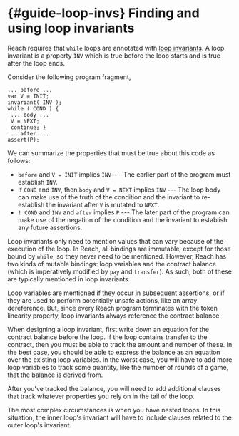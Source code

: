 


# {#guide-loop-invs} Finding and using loop invariants

Reach requires that `while` loops are annotated with [loop invariants](https://en.wikipedia.org/wiki/Loop_invariant).
A loop invariant is a property `INV` which is true before the loop starts and is true after the loop ends.

Consider the following program fragment,

```reach
... before ...
var V = INIT;
invariant( INV );
while ( COND ) {
 ... body ...
 V = NEXT;
 continue; }
... after ...
assert(P); 
```


We can summarize the properties that must be true about this code as follows:

+ `before` and `V = INIT` implies `INV` --- The earlier part of the program must establish `INV`.
+ If `COND` and `INV`, then `body` and `V = NEXT` implies `INV` --- The loop body can make use of the truth of the condition and the invariant to re-establish the invariant after `V` is mutated to `NEXT`.
+ `! COND` and `INV` and `after` implies `P` --- The later part of the program can make use of the negation of the condition and the invariant to establish any future assertions.


Loop invariants only need to mention values that can vary because of the execution of the loop.
In Reach, all bindings are immutable, except for those bound by `while`, so they never need to be mentioned.
However, Reach has two kinds of mutable bindings: loop variables and the contract balance (which is imperatively modified by `pay` and `transfer`).
As such, both of these are typically mentioned in loop invariants.

Loop variables are mentioned if they occur in subsequent assertions, or if they are used to perform potentially unsafe actions, like an array dereference.
But, since every Reach program terminates with the token linearity property, loop invariants always reference the contract balance.

When designing a loop invariant, first write down an equation for the contract balance before the loop.
If the loop contains transfer to the contract, then you must be able to track the amount and number of these.
In the best case, you should be able to express the balance as an equation over the existing loop variables.
In the worst case, you will have to add more loop variables to track some quantity, like the number of rounds of a game, that the balance is derived from.

After you've tracked the balance, you will need to add additional clauses that track whatever properties you rely on in the tail of the loop.

The most complex circumstances is when you have nested loops.
In this situation, the inner loop's invariant will have to include clauses related to the outer loop's invariant.
